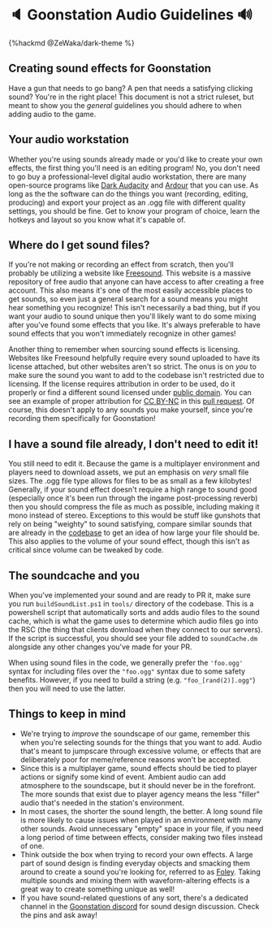 # 🔈 Goonstation Audio Guidelines 🔊

{%hackmd @ZeWaka/dark-theme %}

## Creating sound effects for Goonstation

Have a gun that needs to go bang? A pen that needs a satisfying clicking sound? You're in the right place! This document is not a strict ruleset, but meant to show you the *general* guidelines you should adhere to when adding audio to the game.

## Your audio workstation

Whether you're using sounds already made or you'd like to create your own effects, the first thing you'll need is an editing program! No, you don't need to go buy a professional-level digital audio workstation, there are many open-source programs like [Dark Audacity](https://github.com/JamesCrook/audacity/tree/darkaudacity) and [Ardour](https://github.com/Ardour/ardour) that you can use. As long as the the software can do the things you want (recording, editing, producing) and export your project as an .ogg file with different quality settings, you should be fine. Get to know your program of choice, learn the hotkeys and layout so you know what it's capable of.

## Where do I get sound files?

If you're not making or recording an effect from scratch, then you'll probably be utilizing a website like [Freesound](https://freesound.org/). This website is a massive repository of free audio that anyone can have access to after creating a free account. This also means it's one of the most easily accessible places to get sounds, so even just a general search for a sound means you might hear something you recognize! This isn't necessarily a bad thing, but if you want your audio to sound unique then you'll likely want to do some mixing after you've found some effects that you like. It's always preferable to have sound effects that you won't immediately recognize in other games!

Another thing to remember when sourcing sound effects is licensing. Websites like Freesound helpfully require every sound uploaded to have its license attached, but other websites aren't so strict. The onus is on *you* to make sure the sound you want to add to the codebase isn't restricted due to licensing. If the license requires attribution in order to be used, do it properly or find a different sound licensed under [public domain](https://creativecommons.org/publicdomain/zero/1.0/). You can see an example of proper attribution for [CC BY-NC](https://creativecommons.org/licenses/by-nc/3.0/) in this [pull request](https://github.com/goonstation/goonstation/pull/2246). Of course, this doesn't apply to any sounds you make yourself, since you're recording them specifically for Goonstation!

## I have a sound file already, I don't need to edit it!

You still need to edit it. Because the game is a multiplayer environment and players need to download assets, we put an emphasis on *very* small file sizes. The .ogg file type allows for files to be as small as a few kilobytes! Generally, if your sound effect doesn't require a high range to sound good (especially once it's been run through the ingame post-processing reverb) then you should compress the file as much as possible, including making it mono instead of stereo. Exceptions to this would be stuff like gunshots that rely on being "weighty" to sound satisfying, compare similar sounds that are already in the [codebase](https://github.com/goonstation/goonstation/tree/master/sound) to get an idea of how large your file should be. This also applies to the volume of your sound effect, though this isn't as critical since volume can be tweaked by code.

## The soundcache and you

When you've implemented your sound and are ready to PR it, make sure you run `buildSoundList.ps1` in `tools/` directory of the codebase. This is a powershell script that automatically sorts and adds audio files to the sound cache, which is what the game uses to determine which audio files go into the RSC (the thing that clients download when they connect to our servers). If the script is successful, you should see your file added to `soundCache.dm` alongside any other changes you've made for your PR.

When using sound files in the code, we generally prefer the `'foo.ogg'` syntax for including files over the `"foo.ogg"` syntax due to some safety benefits. However, if you need to build a string (e.g. `"foo_[rand(2)].ogg"`) then you will need to use the latter.

## Things to keep in mind

* We're trying to *improve* the soundscape of our game, remember this when you're selecting sounds for the things that you want to add. Audio that's meant to jumpscare through excessive volume, or effects that are deliberately poor for meme/reference reasons won't be accepted.
* Since this is a multiplayer game, sound effects should be tied to player actions or signify some kind of event. Ambient audio can add atmosphere to the soundscape, but it should never be in the forefront. The more sounds that exist due to player agency means the less "filler" audio that's needed in the station's environment.
* In most cases, the shorter the sound length, the better. A long sound file is more likely to cause issues when played in an environment with many other sounds. Avoid unnecessary "empty" space in your file, if you need a long period of time between effects, consider making two files instead of one.
* Think outside the box when trying to record your own effects. A large part of sound design is finding everyday objects and smacking them around to create a sound you're looking for, referred to as [Foley](https://en.wikipedia.org/wiki/Foley_(filmmaking)). Taking multiple sounds and mixing them with waveform-altering effects is a great way to create something unique as well!
* If you have sound-related questions of any sort, there's a dedicated channel in the [Goonstation discord](https://discord.gg/zd8t6pY) for sound design discussion. Check the pins and ask away!
